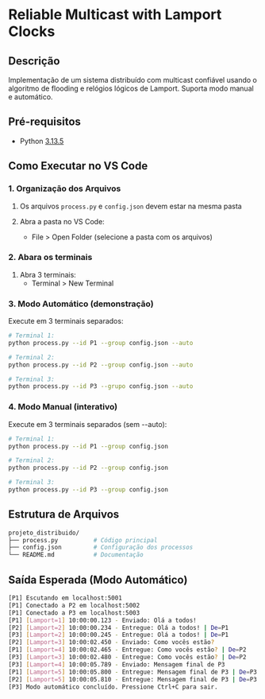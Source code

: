 # Reliable Multicast with Lamport Clocks

## Descrição
Implementação de um sistema distribuído com multicast confiável usando o algoritmo de flooding e relógios lógicos de Lamport. Suporta modo manual e automático.

## Pré-requisitos
- Python [3.13.5](https://www.python.org/downloads/release/python-3135/)

## Como Executar no VS Code

### 1. Organização dos Arquivos
1. Os arquivos `process.py` e `config.json` devem estar na mesma pasta

2. Abra a pasta no VS Code:
    - File > Open Folder (selecione a pasta com os arquivos)

### 2. Abara os terminais
1. Abra 3 terminais:
    - Terminal > New Terminal


### 3. Modo Automático (demonstração)
Execute em 3 terminais separados:
```bash
# Terminal 1:
python process.py --id P1 --group config.json --auto

# Terminal 2:
python process.py --id P2 --group config.json --auto

# Terminal 3:
python process.py --id P3 --grupo config.json --auto
```

### 4. Modo Manual (interativo)
Execute em 3 terminais separados (sem --auto):
```bash
# Terminal 1:
python process.py --id P1 --group config.json

# Terminal 2:
python process.py --id P2 --group config.json

# Terminal 3:
python process.py --id P3 --group config.json
```

## Estrutura de Arquivos
```bash
projeto_distribuido/
├── process.py          # Código principal
├── config.json         # Configuração dos processos
└── README.md           # Documentação
```

## Saída Esperada (Modo Automático)

```bash
[P1] Escutando em localhost:5001
[P1] Conectado a P2 em localhost:5002
[P1] Conectado a P3 em localhost:5003
[P1] [Lamport=1] 10:00:00.123 - Enviado: Olá a todos!
[P2] [Lamport=2] 10:00:00.234 - Entregue: Olá a todos! | De=P1
[P3] [Lamport=2] 10:00:00.245 - Entregue: Olá a todos! | De=P1
[P2] [Lamport=3] 10:00:02.450 - Enviado: Como vocês estão?
[P1] [Lamport=4] 10:00:02.465 - Entregue: Como vocês estão? | De=P2
[P3] [Lamport=3] 10:00:02.480 - Entregue: Como vocês estão? | De=P2
[P3] [Lamport=4] 10:00:05.789 - Enviado: Mensagem final de P3
[P1] [Lamport=5] 10:00:05.800 - Entregue: Mensagem final de P3 | De=P3
[P2] [Lamport=5] 10:00:05.810 - Entregue: Mensagem final de P3 | De=P3
[P3] Modo automático concluído. Pressione Ctrl+C para sair.
```